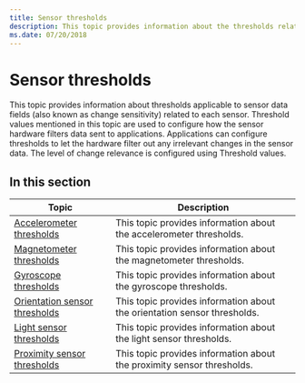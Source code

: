 ```yaml
---
title: Sensor thresholds
description: This topic provides information about the thresholds related to each sensor.
ms.date: 07/20/2018
---
```


# Sensor thresholds


This topic provides information about thresholds applicable to sensor data fields (also known as change sensitivity) related to each sensor. Threshold values mentioned in this topic are used to configure how the sensor hardware filters data sent to applications. Applications can configure thresholds to let the hardware filter out any irrelevant changes in the sensor data. The level of change relevance is configured using Threshold values.

## In this section

|Topic|Description|
|---|---|
|[Accelerometer thresholds](accelerometer-thresholds.md)|This topic provides information about the accelerometer thresholds.|
|[Magnetometer thresholds](magnetometer-thresholds.md)|This topic provides information about the magnetometer thresholds.|
|[Gyroscope thresholds](gyroscope-thresholds.md)|This topic provides information about the gyroscope thresholds.|
|[Orientation sensor thresholds](orientation-sensor-thresholds.md)|This topic provides information about the orientation sensor thresholds.|
|[Light sensor thresholds](light-sensor-thresholds.md)|This topic provides information about the light sensor thresholds.|
|[Proximity sensor thresholds](proximity-sensor-thresholds.md)|This topic provides information about the proximity sensor thresholds.|






